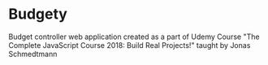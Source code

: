 # Budgety
Budget controller web application created as a part of Udemy Course "The Complete JavaScript Course 2018: Build Real Projects!" taught by Jonas Schmedtmann
